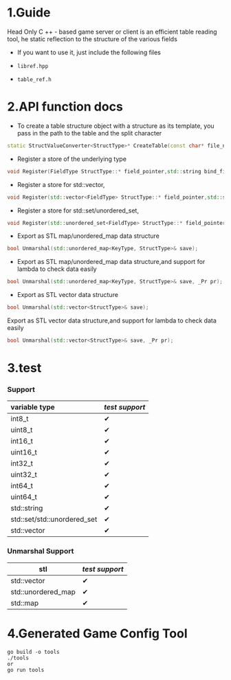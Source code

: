 # 1.Guide

Head Only C ++ - based game server or client is an efficient table reading tool, he static reflection to the structure of the various fields

- If you want to use it, just include the following files

- `libref.hpp`

- `table_ref.h`

# 2.API function docs

- To create a table structure object with a structure as its template, you pass in the path to the table and the split character

```c++
static StructValueConverter<StructType>* CreateTable(const char* file_name, const char d = '\t');
```



- Register a store of the underlying type

```c++
void Register(FieldType StructType::* field_pointer,std::string bind_field);
```



- Register a store for std::vector,

```c++
void Register(std::vector<FieldType> StructType::* field_pointer,std::string bind_field);
```



- Register a store for std::set/unordered_set,

```c++
void Register(std::unordered_set<FieldType> StructType::* field_pointer,std::string bind_field);
```



- Export as  STL map/unordered_map  data structure

```c++
bool Unmarshal(std::unordered_map<KeyType, StructType>& save);
```



- Export as  STL map/unordered_map  data structure,and support for lambda to check data easily

```c++
bool Unmarshal(std::unordered_map<KeyType, StructType>& save, _Pr pr);
```



- Export as  STL vector  data structure

```c++
bool Unmarshal(std::vector<StructType>& save);
```



Export as  STL vector  data structure,and support for lambda to check data easily

```c++
bool Unmarshal(std::vector<StructType>& save, _Pr pr);
```





# 3.test

### Support

| variable type               | *test support* |
| :-------------------------- | -------------- |
| int8_t                      | &#10004;       |
| uint8_t                     | &#10004;       |
| int16_t                     | &#10004;       |
| uint16_t                    | &#10004;       |
| int32_t                     | &#10004;       |
| uint32_t                    | &#10004;       |
| int64_t                     | &#10004;       |
| uint64_t                    | &#10004;       |
| std::string                 | &#10004;       |
| std::set/std::unordered_set | &#10004;       |
| std::vector                 | &#10004;       |

### Unmarshal Support

| stl                | *test support* |
| ------------------ | -------------- |
| std::vector        | &#10004;       |
| std::unordered_map | &#10004;       |
| std::map           | &#10004;       |



# 4.Generated Game Config Tool

```
go build -o tools
./tools
or
go run tools
```

